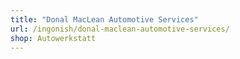 ```yaml
---
title: "Donal MacLean Automotive Services"
url: /ingonish/donal-maclean-automotive-services/
shop: Autowerkstatt
---
```

